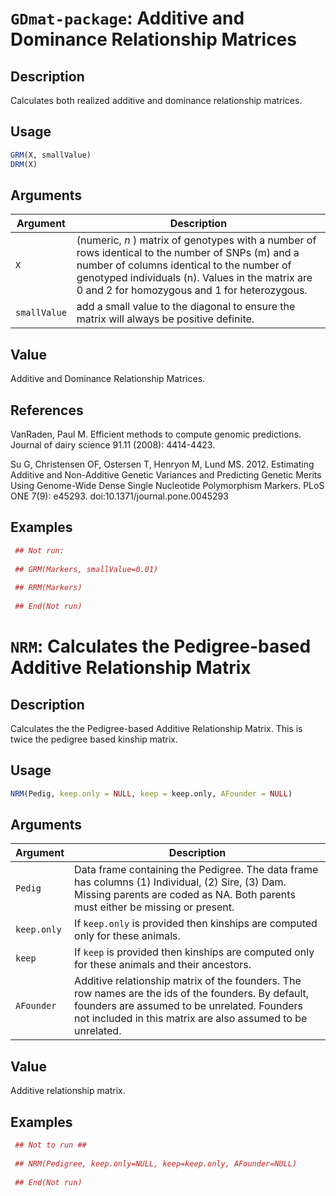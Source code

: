 # `GDmat-package`: Additive and Dominance Relationship Matrices

## Description


 Calculates both realized additive and dominance relationship matrices.


## Usage

```r
GRM(X, smallValue)
DRM(X)
```


## Arguments

Argument      |Description
------------- |----------------
```X```     |     (numeric, $n$ ) matrix of genotypes with a number of rows identical to the number of SNPs (m) and a number of columns identical to the number of genotyped individuals (n). Values in the matrix are 0 and 2 for homozygous and 1 for heterozygous.
```smallValue```     |     add a small value to the diagonal to ensure the matrix will always be positive definite.

## Value


 Additive and Dominance Relationship Matrices.


## References


 VanRaden, Paul M. Efficient methods to compute genomic predictions. Journal of dairy science 91.11 (2008): 4414-4423.
 
 Su G, Christensen OF, Ostersen T, Henryon M, Lund MS. 2012. Estimating Additive and Non-Additive Genetic Variances and Predicting Genetic Merits Using Genome-Wide Dense Single Nucleotide Polymorphism Markers. PLoS ONE 7(9): e45293. doi:10.1371/journal.pone.0045293


## Examples

```r 
 ## Not run:
 
 ## GRM(Markers, smallValue=0.01)
 
 ## RRM(Markers)
 
 ## End(Not run)
 ``` 

# `NRM`: Calculates the Pedigree-based Additive Relationship Matrix

## Description


 Calculates the the Pedigree-based Additive Relationship Matrix. This is twice the pedigree based kinship matrix.


## Usage

```r
NRM(Pedig, keep.only = NULL, keep = keep.only, AFounder = NULL)
```


## Arguments

Argument      |Description
------------- |----------------
```Pedig```     |     Data frame containing the Pedigree. The data frame has columns (1) Individual, (2) Sire, (3) Dam. Missing parents are coded as NA. Both parents must either be missing or present.
```keep.only```     |     If `keep.only` is provided then kinships are computed only for these animals.
```keep```     |     If `keep` is provided then kinships are computed only for these animals and their ancestors.
```AFounder```     |     Additive relationship matrix of the founders. The row names are the ids of the founders. By default, founders are assumed to be unrelated. Founders not included in this matrix are also assumed to be unrelated.

## Value


 Additive relationship matrix.


## Examples

```r 
 ## Not to run ##
 
 ## NRM(Pedigree, keep.only=NULL, keep=keep.only, AFounder=NULL)
 
 ## End(Not run)
 
 ``` 

